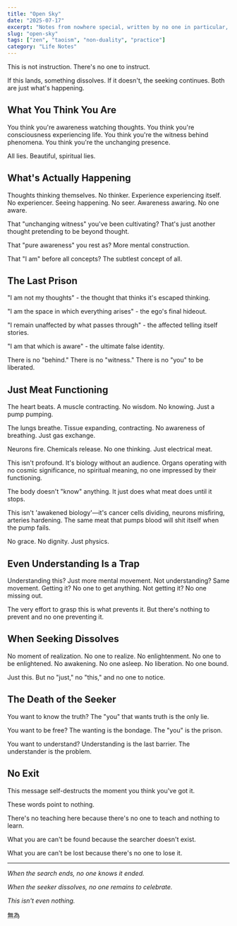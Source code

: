 ```yaml
---
title: "Open Sky"
date: "2025-07-17"
excerpt: "Notes from nowhere special, written by no one in particular, for anyone who's tired of looking for what they already are."
slug: "open-sky"
tags: ["zen", "taoism", "non-duality", "practice"]
category: "Life Notes"
---
```


This is not instruction. There's no one to instruct.

If this lands, something dissolves. If it doesn't, the seeking continues. Both are just what's happening.

## What You Think You Are

You think you're awareness watching thoughts. You think you're consciousness experiencing life. You think you're the witness behind phenomena. You think you're the unchanging presence.

All lies. Beautiful, spiritual lies.

## What's Actually Happening

Thoughts thinking themselves. No thinker. Experience experiencing itself. No experiencer. Seeing happening. No seer. Awareness awaring. No one aware.

That "unchanging witness" you've been cultivating? That's just another thought pretending to be beyond thought.

That "pure awareness" you rest as? More mental construction.

That "I am" before all concepts? The subtlest concept of all.

## The Last Prison

"I am not my thoughts" \- the thought that thinks it's escaped thinking.

"I am the space in which everything arises" \- the ego's final hideout.

"I remain unaffected by what passes through" \- the affected telling itself stories.

"I am that which is aware" \- the ultimate false identity.

There is no "behind." There is no "witness." There is no "you" to be liberated.

## Just Meat Functioning

The heart beats. A muscle contracting. No wisdom. No knowing. Just a pump pumping.

The lungs breathe. Tissue expanding, contracting. No awareness of breathing. Just gas exchange.

Neurons fire. Chemicals release. No one thinking. Just electrical meat.

This isn't profound. It's biology without an audience. Organs operating with no cosmic significance, no spiritual meaning, no one impressed by their functioning.

The body doesn't "know" anything. It just does what meat does until it stops.

This isn't 'awakened biology'—it's cancer cells dividing, neurons misfiring, arteries hardening. The same meat that pumps blood will shit itself when the pump fails.

No grace. No dignity. Just physics.

## Even Understanding Is a Trap

Understanding this? Just more mental movement. Not understanding? Same movement. Getting it? No one to get anything. Not getting it? No one missing out.

The very effort to grasp this is what prevents it. But there's nothing to prevent and no one preventing it.

## When Seeking Dissolves

No moment of realization. No one to realize. No enlightenment. No one to be enlightened. No awakening. No one asleep. No liberation. No one bound.

Just this. But no "just," no "this," and no one to notice.

## The Death of the Seeker

You want to know the truth? The "you" that wants truth is the only lie.

You want to be free? The wanting is the bondage. The "you" is the prison.

You want to understand? Understanding is the last barrier. The understander is the problem.

## No Exit

This message self-destructs the moment you think you've got it.

These words point to nothing.

There's no teaching here because there's no one to teach and nothing to learn.

What you are can't be found because the searcher doesn't exist.

What you are can't be lost because there's no one to lose it.

---

*When the search ends, no one knows it ended.*

*When the seeker dissolves, no one remains to celebrate.*

*This isn't even nothing.*

無為
